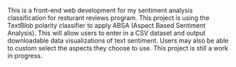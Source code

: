 This is a front-end web development for my sentiment analysis classification for resturant reviews program. This project is using the TextBlob polarity classifier to apply ABSA (Aspect Based Sentiment Analysis). This will allow users to enter in a CSV dataset and output downloadable data visualizations of text sentiment. Users may also be able to custom select the aspects they choose to use. This project is still a work in progress. 
